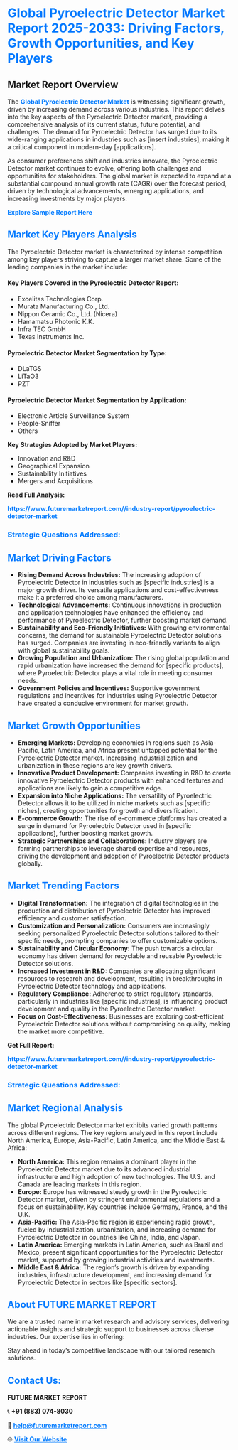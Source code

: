 <h1 style="color: #007BFF;">Global Pyroelectric Detector Market Report 2025-2033: Driving Factors, Growth Opportunities, and Key Players</h1>

<section id="overview">
<h2>Market Report Overview</h2>
<p>The <a href="https://www.futuremarketreport.com//industry-report/pyroelectric-detector-market" style="color: #007BFF; text-decoration: none;"><strong>Global Pyroelectric Detector Market</strong></a> is witnessing significant growth, driven by increasing demand across various industries. This report delves into the key aspects of the Pyroelectric Detector market, providing a comprehensive analysis of its current status, future potential, and challenges. The demand for Pyroelectric Detector has surged due to its wide-ranging applications in industries such as [insert industries], making it a critical component in modern-day [applications].</p>
<p>As consumer preferences shift and industries innovate, the Pyroelectric Detector market continues to evolve, offering both challenges and opportunities for stakeholders. The global market is expected to expand at a substantial compound annual growth rate (CAGR) over the forecast period, driven by technological advancements, emerging applications, and increasing investments by major players.</p>
</section>

<section id="overview">
<p><a href="https://www.futuremarketreport.com//request-sample/reportId=76145" style="color: #007BFF; text-decoration: none;"><strong>Explore Sample Report Here</strong></a></p>
</section>

<section id="key-players">
<h2 style="color: #007BFF;">Market Key Players Analysis</h2>
<p>The Pyroelectric Detector market is characterized by intense competition among key players striving to capture a larger market share. Some of the leading companies in the market include:</p>
<h4>Key Players Covered in the Pyroelectric Detector Report:</h4>
<ul><li>Excelitas Technologies Corp.</li><li>Murata Manufacturing Co., Ltd.</li><li>Nippon Ceramic Co., Ltd. (Nicera)</li><li>Hamamatsu Photonic K.K.</li><li>Infra TEC GmbH</li><li>Texas Instruments Inc.</li></ul>
<h4>Pyroelectric Detector Market Segmentation by Type:</h4>
<ul><li>DLaTGS</li><li>LiTaO3</li><li>PZT</li></ul>

<h4>Pyroelectric Detector Market Segmentation by Application:</h4>
<ul><li>Electronic Article Surveillance System</li><li>People-Sniffer</li><li>Others</li></ul>
<p><strong>Key Strategies Adopted by Market Players:</strong></p>
<ul>
<li>Innovation and R&D</li>
<li>Geographical Expansion</li>
<li>Sustainability Initiatives</li>
<li>Mergers and Acquisitions</li>
</ul>
</section>

<section>
<p><strong>Read Full Analysis: </strong></p><a href="https://www.futuremarketreport.com//industry-report/pyroelectric-detector-market" style="color: #007BFF; text-decoration: none;"><strong>https://www.futuremarketreport.com//industry-report/pyroelectric-detector-market</strong></a>
<h3 style="color: #007BFF;">Strategic Questions Addressed:</h3>
</section>

<section id="driving-factors">
<h2 style="color: #007BFF;">Market Driving Factors</h2>
<ul>
<li><strong>Rising Demand Across Industries:</strong> The increasing adoption of Pyroelectric Detector in industries such as [specific industries] is a major growth driver. Its versatile applications and cost-effectiveness make it a preferred choice among manufacturers.</li>
<li><strong>Technological Advancements:</strong> Continuous innovations in production and application technologies have enhanced the efficiency and performance of Pyroelectric Detector, further boosting market demand.</li>
<li><strong>Sustainability and Eco-Friendly Initiatives:</strong> With growing environmental concerns, the demand for sustainable Pyroelectric Detector solutions has surged. Companies are investing in eco-friendly variants to align with global sustainability goals.</li>
<li><strong>Growing Population and Urbanization:</strong> The rising global population and rapid urbanization have increased the demand for [specific products], where Pyroelectric Detector plays a vital role in meeting consumer needs.</li>
<li><strong>Government Policies and Incentives:</strong> Supportive government regulations and incentives for industries using Pyroelectric Detector have created a conducive environment for market growth.</li>
</ul>
</section>

<section id="growth-opportunities">
<h2 style="color: #007BFF;">Market Growth Opportunities</h2>
<ul>
<li><strong>Emerging Markets:</strong> Developing economies in regions such as Asia-Pacific, Latin America, and Africa present untapped potential for the Pyroelectric Detector market. Increasing industrialization and urbanization in these regions are key growth drivers.</li>
<li><strong>Innovative Product Development:</strong> Companies investing in R&D to create innovative Pyroelectric Detector products with enhanced features and applications are likely to gain a competitive edge.</li>
<li><strong>Expansion into Niche Applications:</strong> The versatility of Pyroelectric Detector allows it to be utilized in niche markets such as [specific niches], creating opportunities for growth and diversification.</li>
<li><strong>E-commerce Growth:</strong> The rise of e-commerce platforms has created a surge in demand for Pyroelectric Detector used in [specific applications], further boosting market growth.</li>
<li><strong>Strategic Partnerships and Collaborations:</strong> Industry players are forming partnerships to leverage shared expertise and resources, driving the development and adoption of Pyroelectric Detector products globally.</li>
</ul>
</section>

<section id="trending-factors">
<h2 style="color: #007BFF;">Market Trending Factors</h2>
<ul>
<li><strong>Digital Transformation:</strong> The integration of digital technologies in the production and distribution of Pyroelectric Detector has improved efficiency and customer satisfaction.</li>
<li><strong>Customization and Personalization:</strong> Consumers are increasingly seeking personalized Pyroelectric Detector solutions tailored to their specific needs, prompting companies to offer customizable options.</li>
<li><strong>Sustainability and Circular Economy:</strong> The push towards a circular economy has driven demand for recyclable and reusable Pyroelectric Detector solutions.</li>
<li><strong>Increased Investment in R&D:</strong> Companies are allocating significant resources to research and development, resulting in breakthroughs in Pyroelectric Detector technology and applications.</li>
<li><strong>Regulatory Compliance:</strong> Adherence to strict regulatory standards, particularly in industries like [specific industries], is influencing product development and quality in the Pyroelectric Detector market.</li>
<li><strong>Focus on Cost-Effectiveness:</strong> Businesses are exploring cost-efficient Pyroelectric Detector solutions without compromising on quality, making the market more competitive.</li>
</ul>
</section>

<section>
<p><strong>Get Full Report: </strong></p><a href="https://www.futuremarketreport.com//industry-report/pyroelectric-detector-market" style="color: #007BFF; text-decoration: none;"><strong>https://www.futuremarketreport.com//industry-report/pyroelectric-detector-market</strong></a>
<h3 style="color: #007BFF;">Strategic Questions Addressed:</h3>
</section>


<section id="regional-analysis">
<h2 style="color: #007BFF;">Market Regional Analysis</h2>
<p>The global Pyroelectric Detector market exhibits varied growth patterns across different regions. The key regions analyzed in this report include North America, Europe, Asia-Pacific, Latin America, and the Middle East & Africa:</p>
<ul>
<li><strong>North America:</strong> This region remains a dominant player in the Pyroelectric Detector market due to its advanced industrial infrastructure and high adoption of new technologies. The U.S. and Canada are leading markets in this region.</li>
<li><strong>Europe:</strong> Europe has witnessed steady growth in the Pyroelectric Detector market, driven by stringent environmental regulations and a focus on sustainability. Key countries include Germany, France, and the U.K.</li>
<li><strong>Asia-Pacific:</strong> The Asia-Pacific region is experiencing rapid growth, fueled by industrialization, urbanization, and increasing demand for Pyroelectric Detector in countries like China, India, and Japan.</li>
<li><strong>Latin America:</strong> Emerging markets in Latin America, such as Brazil and Mexico, present significant opportunities for the Pyroelectric Detector market, supported by growing industrial activities and investments.</li>
<li><strong>Middle East & Africa:</strong> The region’s growth is driven by expanding industries, infrastructure development, and increasing demand for Pyroelectric Detector in sectors like [specific sectors].</li>
</ul>
</section>

<footer>
<h2 style="color: #007BFF;">About FUTURE MARKET REPORT</h2>
<p>We are a trusted name in market research and advisory services, delivering actionable insights and strategic support to businesses across diverse industries. Our expertise lies in offering:</p>

<p>Stay ahead in today’s competitive landscape with our tailored research solutions.</p>

<h2 style="color: #007BFF;">Contact Us:</h2>
<p><strong>FUTURE MARKET REPORT</strong></p>
<p>📞 <strong>+91 (883) 074-8030</strong></p>
<p>📧 <strong><a href="mailto:help@futuremarketreport.com" style="color: #007BFF;">help@futuremarketreport.com</a></strong></p>
<p>🌐 <strong><a href="https://www.futuremarketreport.com/" style="color: #007BFF;">Visit Our Website</a></strong></p>
</footer>